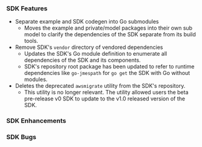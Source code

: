 ### SDK Features
* Separate example and SDK codegen into Go submodules
  * Moves the example and private/model packages into their own sub model to clarify the dependencies of the SDK separate from its build tools.
* Remove SDK's `vendor` directory of vendored dependencies
  * Updates the SDK's Go module definition to enumerate all dependencies of the SDK and its components. 
  * SDK's repository root package has been updated to refer to runtime dependencies like `go-jmespath` for `go get` the SDK with Go without modules.
* Deletes the deprecated `awsmigrate` utility from the SDK's repository.
  * This utility is no longer relevant. The utility allowed users the beta pre-release v0 SDK to update to the v1.0 released version of the SDK.

### SDK Enhancements

### SDK Bugs
